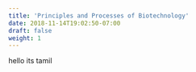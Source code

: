 ```yaml
---
title: 'Principles and Processes of Biotechnology'
date: 2018-11-14T19:02:50-07:00
draft: false
weight: 1
---
```


hello its tamil      